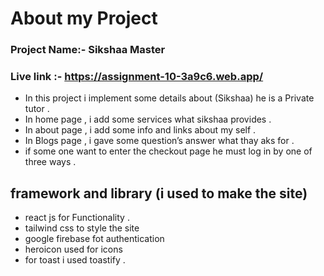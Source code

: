 <h1 class="code-line" data-line-start=0 data-line-end=1 ><a id="About_my_Project_0"></a>About my Project</h1>
<h3 class="code-line" data-line-start=1 data-line-end=2 ><a id="Project_Name_Sikshaa_Master_1"></a>Project Name:- Sikshaa Master</h3>
<h3 class="code-line" data-line-start=3 data-line-end=4 ><a id="Live_link__httpsassignment103a9c6webapp_3"></a>Live link :- <a href="https://assignment-10-3a9c6.web.app/">https://assignment-10-3a9c6.web.app/</a></h3>
<ul>
<li class="has-line-data" data-line-start="5" data-line-end="6">In this project i implement some details about (Sikshaa) he is a Private tutor .</li>
<li class="has-line-data" data-line-start="6" data-line-end="7">In home page , i add some services what sikshaa provides  .</li>
<li class="has-line-data" data-line-start="7" data-line-end="8">In about page , i add some info and links about my self  .</li>
<li class="has-line-data" data-line-start="8" data-line-end="9">In Blogs page , i gave some question’s answer what thay aks for .</li>
<li class="has-line-data" data-line-start="9" data-line-end="11">if some one want to enter the checkout page he must log in by one of three ways .</li>
</ul>
<h2 class="code-line" data-line-start=11 data-line-end=12 ><a id="framework_and_library_i_used_to_make_the_site_11"></a>framework and library (i used to make the site)</h2>
<ul>
<li class="has-line-data" data-line-start="12" data-line-end="13">react js for Functionality .</li>
<li class="has-line-data" data-line-start="13" data-line-end="14">tailwind css to style the site</li>
<li class="has-line-data" data-line-start="14" data-line-end="15">google firebase fot authentication</li>
<li class="has-line-data" data-line-start="15" data-line-end="16">heroicon used for icons</li>
<li class="has-line-data" data-line-start="16" data-line-end="17">for toast i used toastify .</li>
</ul>
